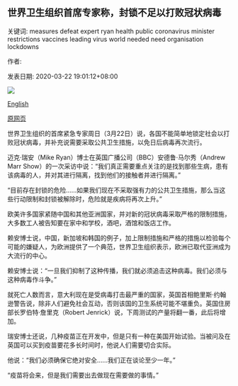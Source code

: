 ## 世界卫生组织首席专家称，封锁不足以打败冠状病毒

关键词: measures defeat expert ryan health public coronavirus minister restrictions vaccines leading virus world needed need organisation lockdowns

作者: 

发表日期: 2020-03-22 19:01:12+08:00

![](https://www.straitstimes.com/sites/default/files/styles/x_large/public/articles/2020/03/23/fhlockdown23.jpg?itok=v1AWbOP4)

[English](Lockdowns%20not%20enough%20to%20defeat%20coronavirus%2C%20says%20leading%20World%20Health%20Organisation%20expert.md)

[原网页](https://www.straitstimes.com/world/lockdowns-not-enough-to-defeat-coronavirus-says-leading-world-health-organisation-expert)

世界卫生组织的首席紧急专家周日（3月22日）说，各国不能简单地锁定社会以打败冠状病毒，并补充说需要采取公共卫生措施，以免日后病毒再次流行。

迈克·瑞安（Mike Ryan）博士在英国广播公司（BBC）安德鲁·马尔秀（Andrew Marr Show）的一次采访中说：“我们真正需要重点关注的是找到那些生病，患有该病毒的人，并对其进行隔离，找到他们的接触者并进行隔离。”

“目前存在封锁的危险……如果我们现在不采取强有力的公共卫生措施，那么当这些行动限制和封锁被解除时，危险就是疾病将再次上升。”

欧美许多国家紧随中国和其他亚洲国家，并对新的冠状病毒采取严格的限制措施，大多数工人被告知要在家中和学校，酒吧，酒馆和饭店工作。

赖安博士说，中国，新加坡和韩国的例子，加上限制措施和严格的措施以检验每个可能的嫌疑人，为欧洲提供了一个典范，世界卫生组织表示，欧洲已取代亚洲成为大流行的中心。

赖安博士说：“一旦我们抑制了这种传播，我们就必须追击这种病毒。我们必须与这种病毒作斗争。”

就死亡人数而言，意大利现在是受病毒打击最严重的国家，英国首相鲍里斯·约翰逊警告说，除非人们避免社会互动，否则该国的卫生系统可能不堪重负。英国住房部长罗伯特·詹里克（Robert Jenrick）说，下周测试的产量将翻一番，此后将增加。

瑞安博士还说，几种疫苗正在开发中，但是只有一种在美国开始试验。当被问及在英国可以买到疫苗要花多长时间时，他说人们需要切合实际。

他说：“我们必须确保它绝对安全……我们正在谈论至少一年。”

“疫苗将会来，但是我们需要出去做现在需要做的事情。”